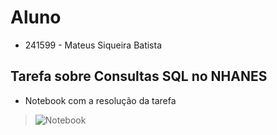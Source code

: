 # Aluno
* 241599 - Mateus Siqueira Batista

## Tarefa sobre Consultas SQL no NHANES

* Notebook com a resolução da tarefa
> ![Notebook](notebook/lab03-nhanes.ipynb)